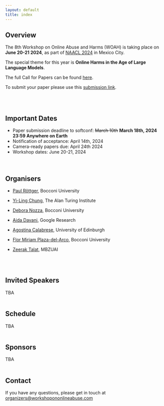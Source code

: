 ```yaml
---
layout: default
title: index
---
```


## Overview

The 8th Workshop on Online Abuse and Harms (WOAH) is taking place on **June 20-21 2024**, as part of [NAACL 2024](https://2024.naacl.org/) in Mexico City.

The special theme for this year is **Online Harms in the Age of Large Language Models**.

The full Call for Papers can be found [here](https://www.workshopononlineabuse.com/cfp.html).

To submit your paper please use this [submission link](https://softconf.com/naacl2024/WOAH2024).

<br/><br/>

## Important Dates
- Paper submission deadline to softconf: <s>March 10th</s> **March 18th, 2024 23:59 Anywhere on Earth**<br/>
- Notification of acceptance: April 14th, 2024<br/>
- Camera-ready papers due: April 24th 2024<br/>
- Workshop dates: June 20-21, 2024<br/>
<br/><br/>

## Organisers

- <p><a href="https://paulrottger.com/">Paul Röttger</a>, Bocconi University</p>
- <p><a href="https://yilingchung.github.io/">Yi-Ling Chung</a>, The Alan Turing Institute</p>
- <p><a href="https://deboranozza.com/">Debora Nozza</a>, Bocconi University</p>
- <p><a href="https://aidamd.github.io/">Aida Davani</a>, Google Research</p>
- <p><a href="https://ago3.github.io/">Agostina Calabrese</a>, University of Edinburgh</p>
- <p><a href="https://fmplaza.github.io/">Flor Miriam Plaza-del-Arco</a>, Bocconi University</p>
- <p><a href="https://zeeraktalat.github.io/">Zeerak Talat</a>, MBZUAI</p>

<br/><br/>

## Invited Speakers
TBA
<br/><br/>

## Schedule
TBA
<br/><br/>

## Sponsors
TBA
<br/><br/>


## Contact
If you have any questions, please get in touch at <a href="mailto:organizers@workshopononlineabuse.com">organizers@workshopononlineabuse.com</a>
